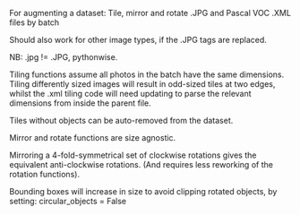 For augmenting a dataset: Tile, mirror and rotate .JPG and Pascal VOC .XML files by batch

Should also work for other image types, if the .JPG tags are replaced.  

NB: .jpg != .JPG, pythonwise.

Tiling functions assume all photos in the batch have the same dimensions.  Tiling differently sized images will result in odd-sized tiles at two edges, whilst the .xml tiling code will need updating to parse the relevant dimensions from inside the parent file.

Tiles without objects can be auto-removed from the dataset.

Mirror and rotate functions are size agnostic.

Mirroring a 4-fold-symmetrical set of clockwise rotations gives the equivalent anti-clockwise rotations. (And requires less reworking of the rotation functions).

Bounding boxes will increase in size to avoid clipping rotated objects, by setting:  circular_objects = False  
